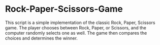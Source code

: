 # Rock-Paper-Scissors-Game
This script is a simple implementation of the classic Rock, Paper, Scissors game.  The player chooses between Rock, Paper, or Scissors, and the computer randomly selects one as well.  The game then compares the choices and determines the winner.
